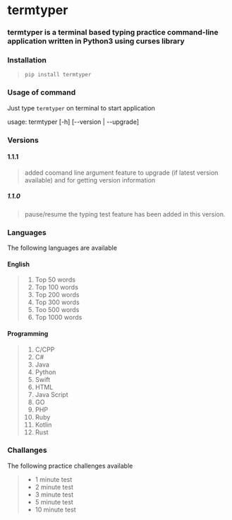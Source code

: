 # termtyper

### termtyper is a terminal based typing practice command-line application written in Python3 using curses library

### Installation
> `pip install termtyper`

### Usage of command
Just type `termtyper` on terminal to start application

usage: termtyper [-h] [--version | --upgrade]

### Versions
#### 1.1.1
> added coomand line argument feature to upgrade (if latest version available) and for getting version information
##### 1.1.0
> pause/resume the typing test feature has been added in this version.

### Languages

The following languages are available

#### English
>1. Top 50 words
>2. Top 100 words
>3. Top 200 words
>4. Top 300 words
>5. Too 500 words
>6. Top 1000 words

#### Programming 
> 1. C/CPP
>2. C#
>3. Java
>4. Python
>5. Swift
>6. HTML
>7. Java Script
>8. GO
>9. PHP
>10. Ruby
>11. Kotlin
>12. Rust

### Challanges
The following practice challenges available
>- 1 minute test
>- 2 minute test
>- 3 minute test
>- 5 minute test
>- 10 minute test
